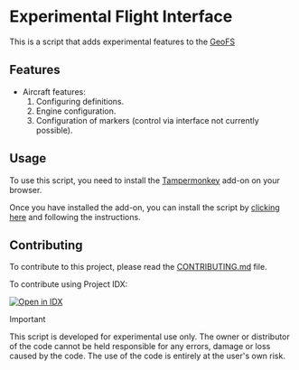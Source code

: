 # Experimental Flight Interface

This is a script that adds experimental features to the [GeoFS](https://www.geo-fs.com/)

## Features

- Aircraft features:
  1. Configuring definitions.
  2. Engine configuration.
  3. Configuration of markers (control via interface not currently possible).

## Usage

To use this script, you need to install the [Tampermonkey](https://www.tampermonkey.net) add-on on your browser.

Once you have installed the add-on, you can install the script by [clicking here](https://update.greasyfork.org/scripts/488227.user.js) and following the instructions.

## Contributing

To contribute to this project, please read the [CONTRIBUTING.md](docs/CONTRIBUTING.md) file.

To contribute using Project IDX:

[![Open in IDX](https://cdn.idx.dev/btn/open_purple_20.svg)](https://idx.google.com/import?url=https%3A%2F%2Fgithub.com%2FFerhatduran55%2Fgeofs-experimental-fi)

> [!IMPORTANT]
> This script is developed for experimental use only.
> The owner or distributor of the code cannot be held responsible for any errors, damage or loss caused by the code. The use of the code is entirely at the user's own risk.